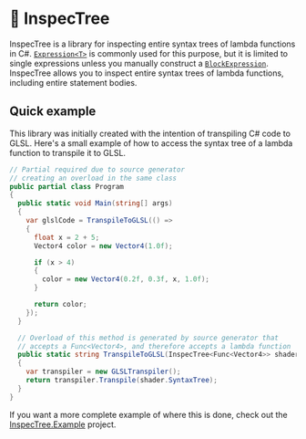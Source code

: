 # 🔎 InspecTree

InspecTree is a library for inspecting entire syntax trees of lambda functions in C#. [`Expression<T>`](https://docs.microsoft.com/en-us/dotnet/api/system.linq.expressions.expression-1) is commonly used for this purpose, but it is limited to single expressions unless you manually construct a [`BlockExpression`](https://learn.microsoft.com/en-us/dotnet/api/system.linq.expressions.blockexpression). InspecTree allows you to inspect entire syntax trees of lambda functions, including entire statement bodies.

## Quick example

This library was initially created with the intention of transpiling C# code to GLSL. Here's a small example of how to access the syntax tree of a lambda function to transpile it to GLSL.

```csharp
// Partial required due to source generator
// creating an overload in the same class
public partial class Program
{
  public static void Main(string[] args)
  {
    var glslCode = TranspileToGLSL(() => 
    {
      float x = 2 + 5;
      Vector4 color = new Vector4(1.0f);

      if (x > 4)
      {
        color = new Vector4(0.2f, 0.3f, x, 1.0f);
      }

      return color;
    });
  }

  // Overload of this method is generated by source generator that
  // accepts a Func<Vector4>, and therefore accepts a lambda function
  public static string TranspileToGLSL(InspecTree<Func<Vector4>> shader)
  {
    var transpiler = new GLSLTranspiler();
    return transpiler.Transpile(shader.SyntaxTree);
  }
}
```

If you want a more complete example of where this is done, check out the [InspecTree.Example](src/InspecTree.Example/Program.cs) project.
